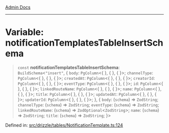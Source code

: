 [Admin Docs](/)

***

# Variable: notificationTemplatesTableInsertSchema

> `const` **notificationTemplatesTableInsertSchema**: `BuildSchema`\<`"insert"`, \{ `body`: `PgColumn`\<\{ \}, \{ \}, \{ \}\>; `channelType`: `PgColumn`\<\{ \}, \{ \}, \{ \}\>; `createdAt`: `PgColumn`\<\{ \}, \{ \}, \{ \}\>; `creatorId`: `PgColumn`\<\{ \}, \{ \}, \{ \}\>; `eventType`: `PgColumn`\<\{ \}, \{ \}, \{ \}\>; `id`: `PgColumn`\<\{ \}, \{ \}, \{ \}\>; `linkedRouteName`: `PgColumn`\<\{ \}, \{ \}, \{ \}\>; `name`: `PgColumn`\<\{ \}, \{ \}, \{ \}\>; `title`: `PgColumn`\<\{ \}, \{ \}, \{ \}\>; `updatedAt`: `PgColumn`\<\{ \}, \{ \}, \{ \}\>; `updaterId`: `PgColumn`\<\{ \}, \{ \}, \{ \}\>; \}, \{ `body`: (`schema`) => `ZodString`; `channelType`: (`schema`) => `ZodString`; `eventType`: (`schema`) => `ZodString`; `linkedRouteName`: (`schema`) => `ZodOptional`\<`ZodString`\>; `name`: (`schema`) => `ZodString`; `title`: (`schema`) => `ZodString`; \}\>

Defined in: [src/drizzle/tables/NotificationTemplate.ts:124](https://github.com/Sourya07/talawa-api/blob/ead7a48e0174153214ee7311f8b242ee1c1a12ca/src/drizzle/tables/NotificationTemplate.ts#L124)
